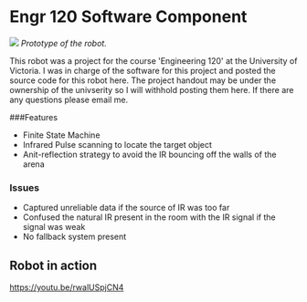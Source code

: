 # Engr 120 Software Component

![](https://drive.google.com/file/d/1Vp3wguJBKNHOrAoQ3cWytdJeBHjvAbaN/view?usp=sharing)
_Prototype of the robot._

This robot was a project for the course 'Engineering 120' at the University of Victoria. I was in charge of the software for this project and posted the source code for this robot here. The project handout may be under the ownership of the univserity so I will withhold posting them here. If there are any questions please email me.

###Features
- Finite State Machine
- Infrared Pulse scanning to locate the target object
- Anit-reflection strategy to avoid the IR bouncing off the walls of the arena


### Issues
- Captured unreliable data if the source of IR was too far
- Confused the natural IR present in the room with the IR signal if the signal was weak
- No fallback system present

## Robot in action
https://youtu.be/rwalUSpjCN4




